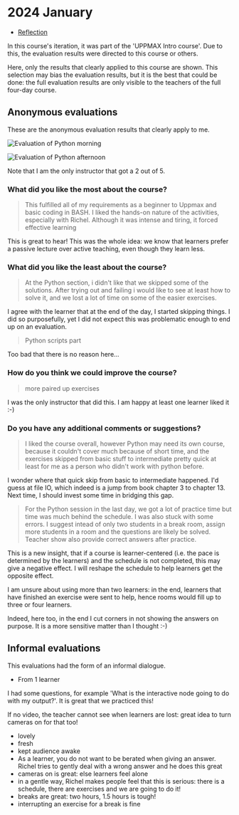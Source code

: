 # 2024 January

- [Reflection](../../reflections/202540118/README.md)

In this course's iteration, it was part of the 'UPPMAX Intro course'.
Due to this, the evaluation results were directed to this course
or others.

Here, only the results that clearly applied to this course are shown.
This selection may bias the evaluation results,
but it is the best that could be done:
the full evaluation results are only visible to the teachers of the
full four-day course.

## Anonymous evaluations

These are the anonymous evaluation results that clearly apply to me.

![Evaluation of Python morning](python_1.png)

![Evaluation of Python afternoon](python_2.png)

Note that I am the only instructor that got a 2 out of 5.

### What did you like the most about the course?

> This fulfilled all of my requirements as a beginner to Uppmax and basic
> coding in BASH. I liked
> the hands-on nature of the activities, especially with Richel.
> Although it was intense and tiring,
> it forced effective learning

This is great to hear! This was the whole idea: we know that learners
prefer a passive lecture over active teaching, even though they learn less.

### What did you like the least about the course?

> At the Python section, i didn't like that we skipped some of the solutions.
> After trying out and
> failing i would like to see at least how to solve it,
> and we lost a lot of time on some of the
> easier exercises.

I agree with the learner that at the end of the day, I started skipping things.
I did so purposefully, yet I did not expect this was problematic enough to
end up on an evaluation.

> Python scripts part

Too bad that there is no reason here...

### How do you think we could improve the course?

> more paired up exercises

I was the only instructor that did this.
I am happy at least one learner liked it :-)

### Do you have any additional comments or suggestions?

> I liked the course overall, however Python may need its own course,
> because it couldn't cover
> much because of short time, and the exercises skipped
> from basic stuff to intermediate pretty
> quick at least for me as a person who didn't work with python before.

I wonder where that quick skip from basic to intermediate happened.
I'd guess at file IO, which indeed is a jump from book chapter 3 to chapter 13.
Next time, I should invest some time in bridging this gap.


> For the Python session in the last day, we got a lot of practice time
> but time was much behind
> the schedule. I was also stuck with some errors.
> I suggest intead of only two students in a
> break room, assign more students in a room and the questions
> are likely be solved. Teacher
> show also provide correct answers after practice.

This is a new insight, that if a course is learner-centered (i.e.
the pace is determined by the learners) and the schedule is not completed,
this may give a negative effect. I will reshape the schedule to help
learners get the opposite effect.

I am unsure about using more than two learners: in the end, learners that have
finished an exercise were sent to help, hence rooms would fill up to three or
four learners.

Indeed, here too, in the end I cut corners in not showing the answers on
purpose. It is a more sensitive matter than I thought :-)

## Informal evaluations

This evaluations had the form of an informal dialogue.

- From 1 learner

I had some questions, for example 'What is the interactive node
going to do with my output?'. It is great that we practiced this!

If no video, the teacher cannot see when learners are lost:
great idea to turn cameras on for that too!

- lovely
- fresh
- kept audience awake
- As a learner, you do not want to be berated when giving an answer.
  Richel tries to gently deal with a wrong answer and he does this great
- cameras on is great: else learners feel alone
- in a gentle way, Richel makes people feel that this is serious:
  there is a schedule, there are exercises and we are going to do it!
- breaks are great: two hours, 1.5 hours is tough!
- interrupting an exercise for a break is fine
